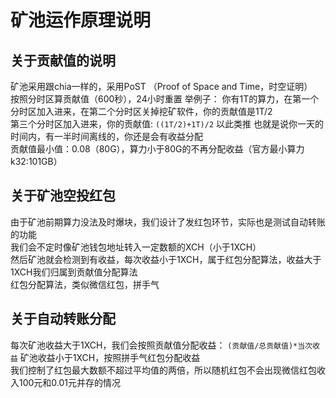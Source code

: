 # 矿池运作原理说明
## 关于贡献值的说明
矿池采用跟chia一样的，采用PoST （Proof of Space and Time，时空证明）  
按照分时区算贡献值（600秒），24小时重置
举例子：
你有1T的算力，在第一个分时区加入进来，在第二个分时区关掉挖矿软件，你的贡献值是1T/2  
第三个分时区加入进来，你的贡献值:
 `((1T/2)+1T)/2`
 以此类推
 也就是说你一天的时间内，有一半时间离线的，你还是会有收益分配  
 贡献值最小值：0.08（80G），算力小于80G的不再分配收益（官方最小算力k32:101GB）
 ## 关于矿池空投红包
 由于矿池前期算力没法及时爆块，我们设计了发红包环节，实际也是测试自动转账的功能  
 我们会不定时像矿池钱包地址转入一定数额的XCH（小于1XCH）  
 然后矿池就会检测到有收益，每次收益小于1XCH，属于红包分配算法，收益大于1XCH我们归属到贡献值分配算法  
 红包分配算法，类似微信红包，拼手气
 ## 关于自动转账分配
 每次矿池收益大于1XCH，我们会按照贡献值分配收益：
 `(贡献值/总贡献值)*当次收益`
 矿池收益小于1XCH，按照拼手气红包分配收益  
 我们控制了红包最大数额不超过平均值的两倍，所以随机红包不会出现微信红包收入100元和0.01元并存的情况
